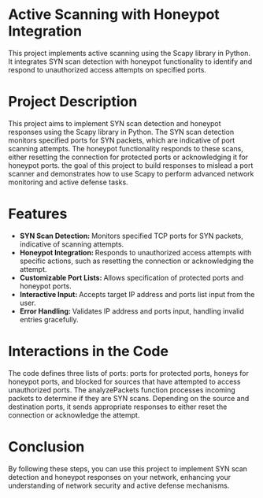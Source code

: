 
# Active Scanning with Honeypot Integration
This project implements active scanning  using the Scapy library in Python. It integrates SYN scan detection with honeypot functionality to identify and respond to unauthorized access attempts on specified ports.

# Project Description
This project aims to implement SYN scan detection and honeypot responses using the Scapy library in Python. The SYN scan detection monitors specified ports for SYN packets, which are indicative of port scanning attempts. The honeypot functionality responds to these scans, either resetting the connection for protected ports or acknowledging it for honeypot ports. the goal of this project to build responses to mislead a port scanner and demonstrates how to use Scapy to perform advanced network monitoring and active defense tasks.
# Features
- <b>SYN Scan Detection: </b> Monitors specified TCP ports for SYN packets, indicative of scanning attempts.
- <b>Honeypot Integration: </b> Responds to unauthorized access attempts with specific actions, such as resetting the connection or acknowledging the attempt.
- <b>Customizable Port Lists: </b>Allows specification of protected ports and honeypot ports.
- <b>Interactive Input: </b>Accepts target IP address and ports list input from the user.
- <b>Error Handling: </b>Validates IP address and ports input, handling invalid entries gracefully.

# Interactions in the Code
The code defines three lists of ports: ports for protected ports, honeys for honeypot ports, and blocked for sources that have attempted to access unauthorized ports. 
The analyzePackets function processes incoming packets to determine if they are SYN scans. Depending on the source and destination ports, it sends appropriate responses to either reset the connection or acknowledge the attempt.

# Conclusion
By following these steps, you can use this project to implement SYN scan detection and honeypot responses on your network, enhancing your understanding of network security and active defense mechanisms.
